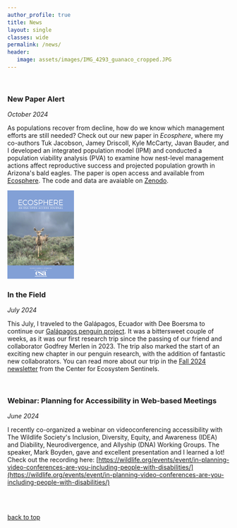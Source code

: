 ```yaml
---
author_profile: true
title: News
layout: single
classes: wide
permalink: /news/
header:
   image: assets/images/IMG_4293_guanaco_cropped.JPG
---
```


<p id="newstop"> </p> 

<br>

### New Paper Alert

<em>October 2024</em> <br>

As populations recover from decline, how do we know which management efforts are still needed?
Check out our new paper in <em>Ecosphere</em>, where my co-authors Tuk Jacobson,
Jamey Driscoll, Kyle McCarty, Javan Bauder, and I developed an integrated 
population model (IPM) and conducted a population viability analysis (PVA)
to examine how nest-level management actions affect reproductive success and 
projected population growth in Arizona's bald eagles.
The paper is open access and available from
[Ecosphere](https://esajournals.onlinelibrary.wiley.com/doi/10.1002/ecs2.4943). 
The code and data are avaiable on [Zenodo](https://zenodo.org/records/11051071).

<img src = "/assets/images/JournalCover_2024_Ecosphere.JPG" alt="Ecosphere journal cover" width="30%">


<br>


### In the Field

<em>July 2024</em> <br>

This July, I traveled to the Galápagos, Ecuador with Dee Boersma to continue our
[Galápagos penguin project](https://ecosystemsentinels.org/galapagos-penguin-project/).
It was a bittersweet couple of weeks, as it was our first research trip
since the passing of our friend and collaborator Godfrey Merlen in 2023.
The trip also marked the start of an exciting new chapter in our penguin
research, with the addition of fantastic new collaborators. 
You can read more about our trip in the 
[Fall 2024 newsletter](https://ecosystemsentinels.org/field-updates-galapagos-islands-summer-2024/)
from the Center for Ecosystem Sentinels.



<br> 


### Webinar: Planning for Accessibility in Web-based Meetings

<em>June 2024</em> <br>

I recently co-organized a webinar on videoconferencing accessibility with The 
Wildlife Society's Inclusion, Diversity, Equity, and Awareness (IDEA) and 
Diability, Neurodivergence, and Allyship (DNA) Working Groups. The speaker, 
Mark Boyden, gave and excellent presentation and I learned a lot! Check out the 
recording here: [https://wildlife.org/events/event/in-planning-video-conferences-are-you-including-people-with-disabilities/](https://wildlife.org/events/event/in-planning-video-conferences-are-you-including-people-with-disabilities/)


<br> <br>

<a href="#newstop"> back to top </a>

<br> <br>